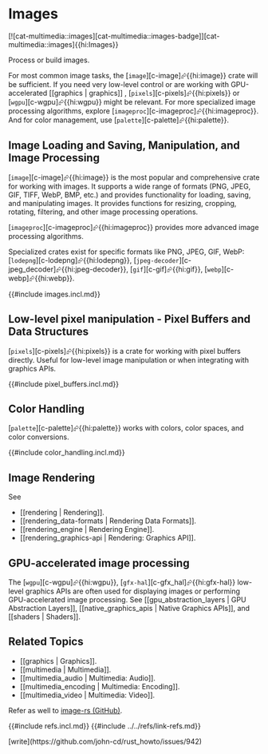 # Images

[![cat-multimedia::images][cat-multimedia::images-badge]][cat-multimedia::images]{{hi:Images}}

Process or build images.

For most common image tasks, the [`image`][c-image]⮳{{hi:image}} crate will be sufficient. If you need very low-level control or are working with GPU-accelerated [[graphics | graphics]] , [`pixels`][c-pixels]⮳{{hi:pixels}} or [`wgpu`][c-wgpu]⮳{{hi:wgpu}} might be relevant. For more specialized image processing algorithms, explore [`imageproc`][c-imageproc]⮳{{hi:imageproc}}. And for color management, use [`palette`][c-palette]⮳{{hi:palette}}.

## Image Loading and Saving, Manipulation, and Image Processing

[`image`][c-image]⮳{{hi:image}} is the most popular and comprehensive crate for working with images. It supports a wide range of formats (PNG, JPEG, GIF, TIFF, WebP, BMP, etc.) and provides functionality for loading, saving, and manipulating images. It provides functions for resizing, cropping, rotating, filtering, and other image processing operations.

[`imageproc`][c-imageproc]⮳{{hi:imageproc}} provides more advanced image processing algorithms.

Specialized crates exist for specific formats like PNG, JPEG, GIF, WebP: [`lodepng`][c-lodepng]⮳{{hi:lodepng}}, [`jpeg-decoder`][c-jpeg_decoder]⮳{{hi:jpeg-decoder}}, [`gif`][c-gif]⮳{{hi:gif}}, [`webp`][c-webp]⮳{{hi:webp}}.

{{#include images.incl.md}}

## Low-level pixel manipulation - Pixel Buffers and Data Structures

[`pixels`][c-pixels]⮳{{hi:pixels}} is a crate for working with pixel buffers directly. Useful for low-level image manipulation or when integrating with graphics APIs.

{{#include pixel_buffers.incl.md}}

## Color Handling

[`palette`][c-palette]⮳{{hi:palette}} works with colors, color spaces, and color conversions.

{{#include color_handling.incl.md}}

## Image Rendering

See

- [[rendering | Rendering]].
- [[rendering_data-formats | Rendering Data Formats]].
- [[rendering_engine | Rendering Engine]].
- [[rendering_graphics-api | Rendering: Graphics API]].

## GPU-accelerated image processing

The [`wgpu`][c-wgpu]⮳{{hi:wgpu}}, [`gfx-hal`][c-gfx_hal]⮳{{hi:gfx-hal}} low-level graphics APIs are often used for displaying images or performing GPU-accelerated image processing. See [[gpu_abstraction_layers | GPU Abstraction Layers]], [[native_graphics_apis | Native Graphics APIs]], and [[shaders | Shaders]].

## Related Topics

- [[graphics | Graphics]].
- [[multimedia | Multimedia]].
- [[multimedia_audio | Multimedia: Audio]].
- [[multimedia_encoding | Multimedia: Encoding]].
- [[multimedia_video | Multimedia: Video]].

Refer as well to [image-rs (GitHub)](https://github.com/image-rs).

{{#include refs.incl.md}}
{{#include ../../refs/link-refs.md}}

<div class="hidden">
[write](https://github.com/john-cd/rust_howto/issues/942)
</div>
